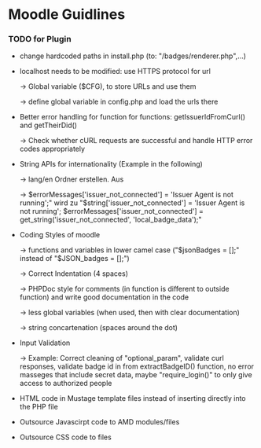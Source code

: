 # Moodle Guidlines

### TODO for Plugin

- change hardcoded paths in install.php (to: "/badges/renderer.php",...)
- localhost needs to be modified: use HTTPS protocol for url

  &rarr; Global variable ($CFG), to store URLs and use them

  &rarr; define global variable in config.php and load the urls there 

- Better error handling for function for functions: getIssuerIdFromCurl() and getTheirDid()

  &rarr; Check whether cURL requests are successful and handle HTTP error codes appropriately

- String APIs for internationality (Example in the following)

  &rarr; lang/en Ordner erstellen. Aus

  &rarr; $errorMessages['issuer_not_connected'] = 'Issuer Agent is not running';" wird zu "$string['issuer_not_connected'] = 'Issuer Agent is not running'; $errorMessages['issuer_not_connected'] = get_string('issuer_not_connected', 'local_badge_data');"

- Coding Styles of moodle

  &rarr; functions and variables in lower camel case ("$jsonBadges = [];" instead of "$JSON_badges = [];")

  &rarr; Correct Indentation (4 spaces)

  &rarr; PHPDoc style for comments (in function is different to outside function) and write good documentation in the code

  &rarr; less global variables (when used, then with clear documentation)

  &rarr; string concartenation (spaces around the dot)

- Input Validation

  &rarr; Example: Correct cleaning of "optional_param", validate curl responses, validate badge id in  from extractBadgeID() function, no error masseges that include secret data, maybe "require_login()" to only give access to authorized people

- HTML code in Mustage template files instead of inserting directly into the PHP file
  
- Outsource Javascirpt code to AMD modules/files
  
- Outsource CSS code to files
  
   

  
